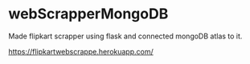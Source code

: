 # webScrapperMongoDB

Made flipkart scrapper using flask and connected mongoDB atlas to it.

https://flipkartwebscrappe.herokuapp.com/
